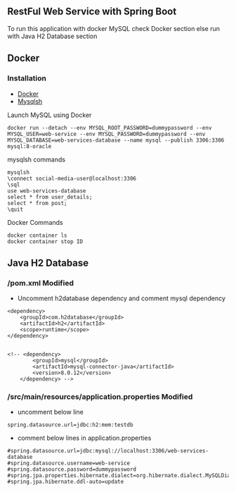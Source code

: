 ## RestFul Web Service with Spring Boot

To run this application with docker MySQL check Docker section else run with Java H2 Database section 

## Docker

### Installation
- [Docker](https://docs.docker.com/engine/install/)
- [Mysqlsh](https://dev.mysql.com/doc/mysql-shell/8.0/en/mysql-shell-install.html)

Launch MySQL using Docker
```
docker run --detach --env MYSQL_ROOT_PASSWORD=dummypassword --env MYSQL_USER=web-service --env MYSQL_PASSWORD=dummypassword --env MYSQL_DATABASE=web-services-database --name mysql --publish 3306:3306 mysql:8-oracle
```


mysqlsh commands 
```
mysqlsh
\connect social-media-user@localhost:3306
\sql
use web-services-database
select * from user_details;
select * from post;
\quit
```

Docker Commands
```
docker container ls
docker container stop ID
```


## Java H2 Database

### /pom.xml Modified
- Uncomment h2database dependency and comment mysql dependency

```
<dependency>
    <groupId>com.h2database</groupId>
	<artifactId>h2</artifactId>
	<scope>runtime</scope>
</dependency> 


<!-- <dependency>
		<groupId>mysql</groupId>
		<artifactId>mysql-connector-java</artifactId>
		<version>8.0.12</version>
	</dependency> -->
```

### /src/main/resources/application.properties Modified

- uncomment below line
```
spring.datasource.url=jdbc:h2:mem:testdb
```

- comment below lines in application.properties
```
#spring.datasource.url=jdbc:mysql://localhost:3306/web-services-database
#spring.datasource.username=web-service
#spring.datasource.password=dummypassword
#spring.jpa.properties.hibernate.dialect=org.hibernate.dialect.MySQLDialect
#spring.jpa.hibernate.ddl-auto=update
```
